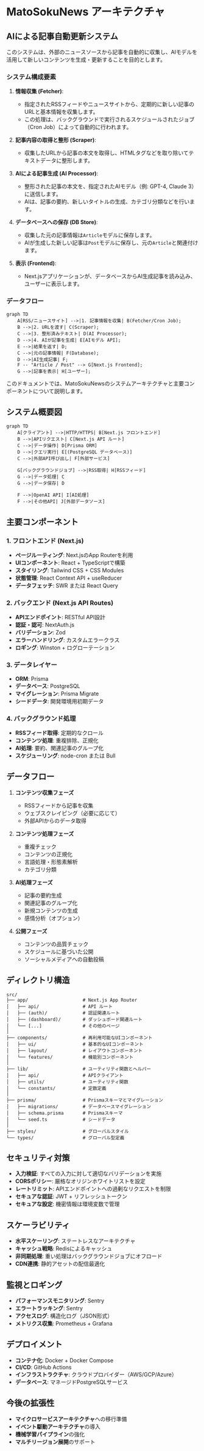 # MatoSokuNews アーキテクチャ

## AIによる記事自動更新システム

このシステムは、外部のニュースソースから記事を自動的に収集し、AIモデルを活用して新しいコンテンツを生成・更新することを目的とします。

### システム構成要素

1.  **情報収集 (Fetcher)**:
    -   指定されたRSSフィードやニュースサイトから、定期的に新しい記事のURLと基本情報を収集します。
    -   この処理は、バックグラウンドで実行されるスケジュールされたジョブ（Cron Job）によって自動的に行われます。

2.  **記事内容の取得と整形 (Scraper)**:
    -   収集したURLから記事の本文を取得し、HTMLタグなどを取り除いてテキストデータに整形します。

3.  **AIによる記事生成 (AI Processor)**:
    -   整形された記事の本文を、指定されたAIモデル（例: GPT-4, Claude 3）に送信します。
    -   AIは、記事の要約、新しいタイトルの生成、カテゴリ分類などを行います。

4.  **データベースへの保存 (DB Store)**:
    -   収集した元の記事情報は`Article`モデルに保存します。
    -   AIが生成した新しい記事は`Post`モデルに保存し、元の`Article`と関連付けます。

5.  **表示 (Frontend)**:
    -   Next.jsアプリケーションが、データベースからAI生成記事を読み込み、ユーザーに表示します。

### データフロー

```mermaid
graph TD
    A[RSS/ニュースサイト] -->|1. 記事情報を収集| B(Fetcher/Cron Job);
    B -->|2. URLを渡す| C(Scraper);
    C -->|3. 整形済みテキスト| D(AI Processor);
    D -->|4. AIが記事を生成| E[AIモデル API];
    E -->|結果を返す| D;
    C -->|元の記事情報| F(Database);
    D -->|AI生成記事| F;
    F -- "Article / Post" --> G[Next.js Frontend];
    G -->|記事を表示| H[ユーザー];
```


このドキュメントでは、MatoSokuNewsのシステムアーキテクチャと主要コンポーネントについて説明します。

## システム概要図

```mermaid
graph TD
    A[クライアント] -->|HTTP/HTTPS| B[Next.js フロントエンド]
    B -->|APIリクエスト| C[Next.js API ルート]
    C -->|データ操作| D[Prisma ORM]
    D -->|クエリ実行| E[(PostgreSQL データベース)]
    C -->|外部API呼び出し| F[外部サービス]
    
    G[バックグラウンドジョブ] -->|RSS取得| H[RSSフィード]
    G -->|データ処理| C
    G -->|データ保存| D
    
    F -->|OpenAI API| I[AI処理]
    F -->|その他API| J[外部データソース]
```

## 主要コンポーネント

### 1. フロントエンド (Next.js)

- **ページルーティング**: Next.jsのApp Routerを利用
- **UIコンポーネント**: React + TypeScriptで構築
- **スタイリング**: Tailwind CSS + CSS Modules
- **状態管理**: React Context API + useReducer
- **データフェッチ**: SWR または React Query

### 2. バックエンド (Next.js API Routes)

- **APIエンドポイント**: RESTful API設計
- **認証・認可**: NextAuth.js
- **バリデーション**: Zod
- **エラーハンドリング**: カスタムエラークラス
- **ロギング**: Winston + ログローテーション

### 3. データレイヤー

- **ORM**: Prisma
- **データベース**: PostgreSQL
- **マイグレーション**: Prisma Migrate
- **シードデータ**: 開発環境用初期データ

### 4. バックグラウンド処理

- **RSSフィード取得**: 定期的なクロール
- **コンテンツ処理**: 重複排除、正規化
- **AI処理**: 要約、関連記事のグループ化
- **スケジューリング**: node-cron または Bull

## データフロー

1. **コンテンツ収集フェーズ**
   - RSSフィードから記事を収集
   - ウェブスクレイピング（必要に応じて）
   - 外部APIからのデータ取得

2. **コンテンツ処理フェーズ**
   - 重複チェック
   - コンテンツの正規化
   - 言語処理・形態素解析
   - カテゴリ分類

3. **AI処理フェーズ**
   - 記事の要約生成
   - 関連記事のグループ化
   - 新規コンテンツの生成
   - 感情分析（オプション）

4. **公開フェーズ**
   - コンテンツの品質チェック
   - スケジュールに基づいた公開
   - ソーシャルメディアへの自動投稿

## ディレクトリ構造

```
src/
├── app/                    # Next.js App Router
│   ├── api/                # API ルート
│   ├── (auth)/             # 認証関連ルート
│   ├── (dashboard)/        # ダッシュボード関連ルート
│   └── [...]               # その他のページ
│
├── components/             # 再利用可能なUIコンポーネント
│   ├── ui/                 # 基本的なUIコンポーネント
│   ├── layout/             # レイアウトコンポーネント
│   └── features/           # 機能別コンポーネント
│
├── lib/                    # ユーティリティ関数とヘルパー
│   ├── api/                # APIクライアント
│   ├── utils/              # ユーティリティ関数
│   └── constants/          # 定数定義
│
├── prisma/                 # Prismaスキーマとマイグレーション
│   ├── migrations/         # データベースマイグレーション
│   ├── schema.prisma       # Prismaスキーマ
│   └── seed.ts             # シードデータ
│
├── styles/                 # グローバルスタイル
└── types/                  # グローバル型定義
```

## セキュリティ対策

- **入力検証**: すべての入力に対して適切なバリデーションを実施
- **CORSポリシー**: 厳格なオリジンホワイトリストを設定
- **レートリミット**: APIエンドポイントへの過剰なリクエストを制限
- **セキュアな認証**: JWT + リフレッシュトークン
- **セキュアな設定**: 機密情報は環境変数で管理

## スケーラビリティ

- **水平スケーリング**: ステートレスなアーキテクチャ
- **キャッシュ戦略**: Redisによるキャッシュ
- **非同期処理**: 重い処理はバックグラウンドジョブにオフロード
- **CDN連携**: 静的アセットの配信最適化

## 監視とロギング

- **パフォーマンスモニタリング**: Sentry
- **エラートラッキング**: Sentry
- **アクセスログ**: 構造化ログ（JSON形式）
- **メトリクス収集**: Prometheus + Grafana

## デプロイメント

- **コンテナ化**: Docker + Docker Compose
- **CI/CD**: GitHub Actions
- **インフラストラクチャ**: クラウドプロバイダー（AWS/GCP/Azure）
- **データベース**: マネージドPostgreSQLサービス

## 今後の拡張性

- **マイクロサービスアーキテクチャ**への移行準備
- **イベント駆動アーキテクチャ**の導入
- **機械学習パイプライン**の強化
- **マルチリージョン展開**のサポート
